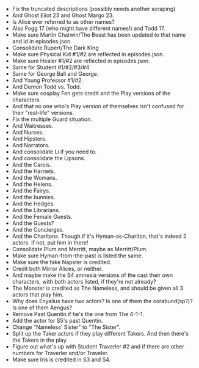 - Fix the truncated descriptions (possibly needs another scraping)
- And Ghost Eliot 23 and Ghost Margo 23.
- Is Alice ever referred to as other names?
- Also Fogg 17 (who might have different names!) and Todd 17.
- Make sure Martin Chatwin/The Beast has been updated to that name and id in episodes.json.
- Consolidate Rupert/The Dark King
- Make sure Physical Kid #1/#2 are reflected in episodes.json.
- Make sure Healer #1/#2 are reflected in episodes.json.
- Same for Student #1/#2/#3/#4
- Same for George Ball and George.
- And Young Professor #1/#2.
- And Demon Todd vs. Todd.
- Make sure cosplay Fen gets credit and the Play versions of the characters.
- And that no one who's Play version of themselves isn't confused for their "real-life" versions.
- Fix the multiple Guard situation.
- And Waitresses.
- And Nurses.
- And Hipsters.
- And Narrators.
- And consolidate Li if you need to.
- And consolidate the Lipsons.
- And the Carols.
- And the Harriets.
- And the Womans.
- And the Helens.
- And the Fairys.
- And the bunnies.
- And the Hedges.
- And the Librarians.
- And the Female Guests.
- And the Guests?
- And the Concierges.
- And the Charltons. Though if it's Hyman-as-Charlton, that's indeed 2 actors. If not, put him in there!
- Consolidate Plum and Merritt, maybe as Merritt/Plum.
- Make sure Hyman-from-the-past is listed the same.
- Make sure the fake Napster is credited.
- Credit both Mirror Alices, or neither.
- And maybe make the S4 amnesia versions of the cast their own characters, with both actors listed, if they're not already?
- The Monster is credited as The Nameless, and should be given all 3 actors that play him.
- Why does Enyalius have two actors? Is one of them the corabund(sp?)? Is one of them Aengus?
- Remove Past Quentin if he's the one from The 4-1-1.
- Add the actor for S5's past Quentin.
- Change "Nameless' Sister" to "The Sister".
- Split up the Taker actors if they play different Takers. And then there's the Takers in the play.
- Figure out what's up with Student Traverler #2 and if there are other numbers for Traverler and/or Traveler.
- Make sure Iris is credited in S3 and S4.
